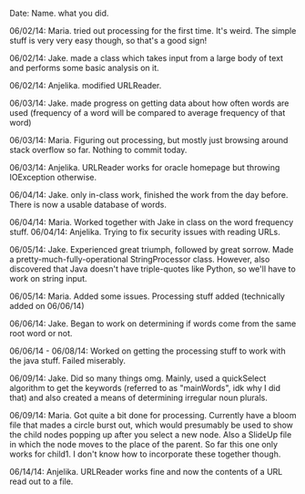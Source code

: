 Date: Name. what you did. 


06/02/14: Maria. tried out processing for the first time. It's weird. The simple stuff is very very easy though, so that's a good sign!


06/02/14: Jake. made a class which takes input from a large body of text and performs some basic analysis on it.

06/02/14: Anjelika. modified URLReader.

06/03/14: Jake. made progress on getting data about how often words are used (frequency of a word will be compared to average frequency of that word)

06/03/14: Maria. Figuring out processing, but mostly just browsing around stack overflow so far. Nothing to commit today.

06/03/14: Anjelika. URLReader works for oracle homepage but throwing IOException otherwise.

06/04/14: Jake. only in-class work, finished the work from the day before. There is now a usable database of words.


06/04/14: Maria. Worked together with Jake in class on the word frequency stuff. 
06/04/14: Anjelika. Trying to fix security issues with reading URLs.

06/05/14: Jake. Experienced great triumph, followed by great sorrow. Made a pretty-much-fully-operational StringProcessor class. However, also discovered that Java doesn't have triple-quotes like Python, so we'll have to work on string input.

06/05/14: Maria. Added some issues. Processing stuff added (technically added on 06/06/14)

06/06/14: Jake. Began to work on determining if words come from the same root word or not.

06/06/14 - 06/08/14: Worked on getting the processing stuff to work with the java stuff. Failed miserably.

06/09/14: Jake. Did so many things omg. Mainly, used a quickSelect algorithm to get the keywords (referred to as "mainWords", idk why I did that) and also created a means of determining irregular noun plurals.

06/09/14: Maria. Got quite a bit done for processing. Currently have a bloom file that mades a circle burst out, which would presumably be used to show the child nodes popping up after you select a new node. Also a SlideUp file in which the node moves to the place of the parent. So far this one only works for child1. I don't know how to incorporate these together though. 

06/14/14: Anjelika. URLReader works fine and now the contents of a URL read out to a file.

